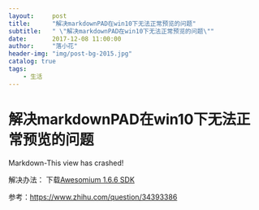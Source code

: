 ```yaml
---
layout:     post
title:      "解决markdownPAD在win10下无法正常预览的问题"
subtitle:   " \"解决markdownPAD在win10下无法正常预览的问题\""
date:       2017-12-08 11:00:00
author:     "落小花"
header-img: "img/post-bg-2015.jpg"
catalog: true
tags:
    - 生活
---
```



# 解决markdownPAD在win10下无法正常预览的问题 #


Markdown-This view has crashed!


解决办法：
下载[Awesomium 1.6.6 SDK](https://link.zhihu.com/?target=http%3A//markdownpad.com/download/awesomium_v1.6.6_sdk_win.exe)



参考：https://www.zhihu.com/question/34393386
